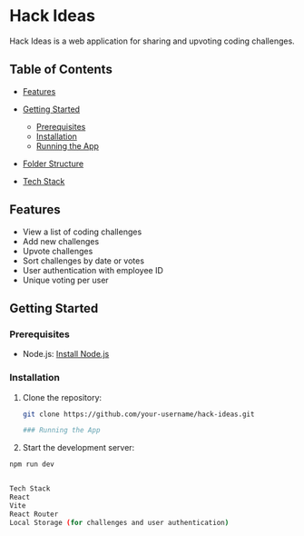# Hack Ideas

Hack Ideas is a web application for sharing and upvoting coding challenges.

## Table of Contents

- [Features](#features)
- [Getting Started](#getting-started)
  - [Prerequisites](#prerequisites)
  - [Installation](#installation)
  - [Running the App](#running-the-app)

- [Folder Structure](#folder-structure)
- [Tech Stack](#tech-stack)


## Features

- View a list of coding challenges
- Add new challenges
- Upvote challenges
- Sort challenges by date or votes
- User authentication with employee ID
- Unique voting per user

## Getting Started

### Prerequisites

- Node.js: [Install Node.js](https://nodejs.org/)

### Installation

1. Clone the repository:

   ```bash
   git clone https://github.com/your-username/hack-ideas.git

   ### Running the App

2. Start the development server:

```bash
npm run dev


Tech Stack
React
Vite
React Router
Local Storage (for challenges and user authentication)
